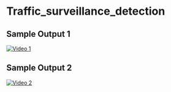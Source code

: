 # Traffic_surveillance_detection
## Sample Output 1
[![Video 1](URL_TO_IMAGE_1)](https://drive.google.com/file/d/1-ebz7yD4d4PeE7b4rqNauleIerFwPCr3/view?usp=sharing "Video 1 Title")

## Sample Output 2
[![Video 2](URL_TO_IMAGE_2)](https://drive.google.com/file/d/1-OuO06e2zFJASWg_gMG_r0SJlLnv7Zhp/view?usp=sharing "Video 2 Title")